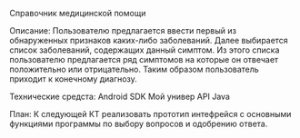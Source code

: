 Справочник медицинской помощи

Описание:
Пользователю предлагается ввести первый из обнаруженных признаков каких-либо заболеваний. Далее выбирается список заболеваний, содержащих данный симптом.
Из этого списка пользователю предлагается ряд симптомов на которые он отвечает положительно или отрицательно. Таким образом пользователь приходит к конечному диагнозу.

Технические средста: 
Android SDK
Мой универ API
Java

План:
К следующей КТ реализовать прототип интефрейся с основными функциями программы по выбору вопросов и одобрению ответа.
